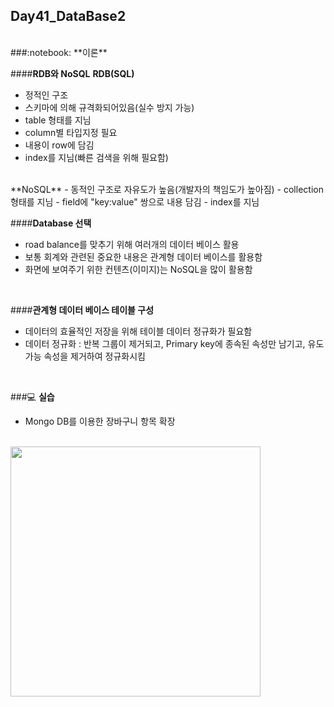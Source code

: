 Day41_DataBase2
--
<br>
###:notebook: **이론**

####**RDB와 NoSQL**
**RDB(SQL)**
- 정적인 구조 
- 스키마에 의해 규격화되어있음(실수 방지 가능)
- table 형태를 지님
- column별 타입지정 필요
- 내용이 row에 담김
- index를 지님(빠른 검색을 위해 필요함)
<br>
**NoSQL**
- 동적인 구조로 자유도가 높음(개발자의 책임도가 높아짐)
- collection 형태를 지님
- field에 "key:value" 쌍으로 내용 담김
- index를 지님
<br>

####**Database 선택**
- road balance를 맞추기 위해 여러개의 데이터 베이스 활용
- 보통 회계와 관련된 중요한 내용은 관계형 데이터 베이스를 활용함
- 화면에 보여주기 위한 컨텐츠(이미지)는 NoSQL을 많이 활용함
<br>

####**관계형 데이터 베이스 테이블 구성**
- 데이터의 효율적인 저장을 위해 테이블 데이터 정규화가 필요함
- 데이터 정규화 : 반복 그룹이 제거되고, Primary key에 종속된 속성만 남기고, 유도 가능 속성을 제거하여 정규화시킴
<br>



###:computer: **실습**
- Mongo DB를 이용한 장바구니 항목 확장

<br>
<img src="https://github.com/MijeongJeon/FAST-CAMPUS_iOS-SCHOOL/blob/master/Daily Study/images/Day41_160621(Database)1.png?" width="400px" />
<br>
